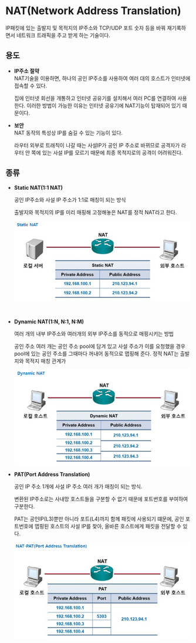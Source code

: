 # NAT(Network Address Translation)

IP패킷에 있는 출발지 및 목적지의 IP주소와 TCP/UDP 포트 숫자 등을 바꿔 재기록하면서 네트워크 트래픽을 주고 받게 하는 기술이다.

## 용도

* **IP주소 절약**<br>
    NAT기술을 이용하면, 하나의 공인 IP주소를 사용하여 여러 대의 호스트가 인터넷에 접속할 수 있다.

    집에 인터넷 회선을 개통하고 인터넷 공유기를 설치해서 여러 PC를 연결하여 사용한다. 이러한 방법이 가능한 이유는 인터넷 공유기에 NAT기능이 탑재되어 있기 때문이다. 
* **보안**<br>
    NAT 동작의 특성상 IP를 숨길 수 있는 기능이 있다.

    라우터 외부로 트래칙이 나갈 때는 사설IP가 공인 IP 주소로 바뀌므로 공격자가 라우터 안 쪽에 있는 사설 IP를 모르기 때문에 최종 목적지로의 공격이 어려워진다.


## 종류

* **Static NAT(1:1 NAT)**<br>

    공인 IP주소와 사설 IP 주소가 1:1로 매칭이 되는 방식<br>

    출발지와 목적지의 IP를 미리 매핑해 고정해놓은 NAT를 정적 NAT라고 한다.

    <img src='..\images\SNAT.png' width=500 align=center>

<br>

* **Dynamic NAT(1:N, N:1, N:M)**<br>

    여러 개의 내부 IP주소와 여러개의 외부 IP주소를 동적으로 매핑시키는 방법<br>

    공인 주소 여러 개는 공인 주소 pool에 담겨 있고 사설 주소가 이를 요청했을 경우 pool에 있는 공인 주소를 그때마다 꺼내어 동적으로 맵핑해 준다.
    정적 NAT는 출발지와 목적지 매칭 관계가
    
    <img src='..\images\DNAT.png' width=500 align=center>

* **PAT(Port Address Translation)**<br>

    공인 IP 주소 1개에 사설 IP 주소 여러 개가 매칭이 되는 방식.

    변환된 IP주소로는 사내망 호스트들을 구분할 수 없기 때문에 포트번호를 부여하여 구분한다.

    PAT는 공인IP(L3)뿐만 아니라 포트(L4)까지 함께 패킷에 사용되기 떄문에, 공인 포트번호에 맵핑된 호스트의 사설 IP를 찾아, 올바른 호스트에게 패킷을 전달할 수 있다.

     <img src='..\images\PNAT.png' width=500 align=center>
